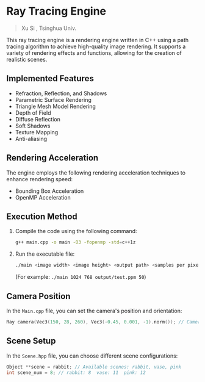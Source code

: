 # Ray Tracing Engine
> Xu Si , Tsinghua Univ.

This ray tracing engine is a rendering engine written in C++ using a path tracing algorithm to achieve high-quality image rendering. It supports a variety of rendering effects and functions, allowing for the creation of realistic scenes.

## Implemented Features

- Refraction, Reflection, and Shadows
- Parametric Surface Rendering
- Triangle Mesh Model Rendering
- Depth of Field
- Diffuse Reflection
- Soft Shadows
- Texture Mapping
- Anti-aliasing

## Rendering Acceleration

The engine employs the following rendering acceleration techniques to enhance rendering speed:

- Bounding Box Acceleration
- OpenMP Acceleration

## Execution Method

1. Compile the code using the following command:
   ```bash
   g++ main.cpp -o main -O3 -fopenmp -std=c++1z
   ```

2. Run the executable file:
   ```bash
   ./main <image width> <image height> <output path> <samples per pixel>
   ```
   (For example: `./main 1024 768 output/test.ppm 50`)

## Camera Position

In the `Main.cpp` file, you can set the camera's position and orientation:
```cpp
Ray camera(Vec3(150, 28, 260), Vec3(-0.45, 0.001, -1).norm()); // Camera settings
```

## Scene Setup

In the `Scene.hpp` file, you can choose different scene configurations:
```cpp
Object **scene = rabbit; // Available scenes: rabbit, vase, pink
int scene_num = 8; // rabbit: 8  vase: 11  pink: 12
```